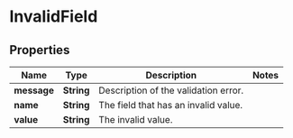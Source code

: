 

# InvalidField


## Properties

Name | Type | Description | Notes
------------ | ------------- | ------------- | -------------
**message** | **String** | Description of the validation error. | 
**name** | **String** | The field that has an invalid value. | 
**value** | **String** | The invalid value. | 



